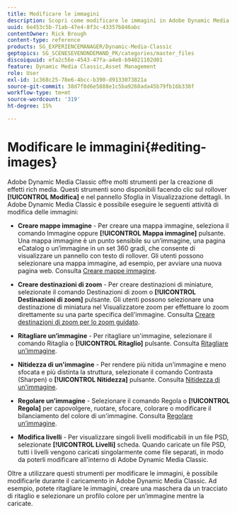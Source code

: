 ```yaml
---
title: Modificare le immagini
description: Scopri come modificare le immagini in Adobe Dynamic Media Classic.
uuid: 6e453c5b-71ab-47e4-8f3c-43357b846abc
contentOwner: Rick Brough
content-type: reference
products: SG_EXPERIENCEMANAGER/Dynamic-Media-Classic
geptopics: SG_SCENESEVENONDEMAND_PK/categories/master_files
discoiquuid: efa2c56e-4543-47fa-a4e8-b94021102d01
feature: Dynamic Media Classic,Asset Management
role: User
exl-id: 1c368c25-78e6-4bcc-b390-d9133073821a
source-git-commit: 38d7f8d6e5888e1c5ba9260ada45b79fb16b338f
workflow-type: tm+mt
source-wordcount: '319'
ht-degree: 15%

---
```


# Modificare le immagini{#editing-images}

Adobe Dynamic Media Classic offre molti strumenti per la creazione di effetti rich media. Questi strumenti sono disponibili facendo clic sul rollover **[!UICONTROL Modifica]** e nel pannello Sfoglia in Visualizzazione dettagli. In Adobe Dynamic Media Classic è possibile eseguire le seguenti attività di modifica delle immagini:

* **Creare mappe immagine** - Per creare una mappa immagine, seleziona il comando Immagine oppure **[!UICONTROL Mappa immagine]** pulsante. Una mappa immagine è un punto sensibile su un’immagine, una pagina eCatalog o un’immagine in un set 360 gradi, che consente di visualizzare un pannello con testo di rollover. Gli utenti possono selezionare una mappa immagine, ad esempio, per avviare una nuova pagina web. Consulta [Creare mappe immagine](/help/using/creating-image-maps.md).

* **Creare destinazioni di zoom** - Per creare destinazioni di miniature, selezionate il comando Destinazioni di zoom o **[!UICONTROL Destinazioni di zoom]** pulsante. Gli utenti possono selezionare una destinazione di miniatura nel Visualizzatore zoom per effettuare lo zoom direttamente su una parte specifica dell&#39;immagine. Consulta [Creare destinazioni di zoom per lo zoom guidato](/help/using/creating-zoom-targets-guided-zoom.md).

* **Ritagliare un’immagine** - Per ritagliare un&#39;immagine, selezionare il comando Ritaglia o **[!UICONTROL Ritaglio]** pulsante. Consulta [Ritagliare un’immagine](/help/using/cropping-image.md).

* **Nitidezza di un&#39;immagine** - Per rendere più nitida un&#39;immagine e meno sfocata e più distinta la struttura, selezionate il comando Contrasta (Sharpen) o **[!UICONTROL Nitidezza]** pulsante. Consulta [Nitidezza di un&#39;immagine](/help/using/sharpening-image.md).

* **Regolare un’immagine** - Selezionare il comando Regola o **[!UICONTROL Regola]** per capovolgere, ruotare, sfocare, colorare o modificare il bilanciamento del colore di un&#39;immagine. Consulta [Regolare un’immagine](/help/using/adjusting-image.md).

* **Modifica livelli** - Per visualizzare singoli livelli modificabili in un file PSD, selezionate **[!UICONTROL Livelli]** scheda. Quando caricate un file PSD, tutti i livelli vengono caricati singolarmente come file separati, in modo da poterli modificare all&#39;interno di Adobe Dynamic Media Classic.

Oltre a utilizzare questi strumenti per modificare le immagini, è possibile modificarle durante il caricamento in Adobe Dynamic Media Classic. Ad esempio, potete ritagliare le immagini, creare una maschera da un tracciato di ritaglio e selezionare un profilo colore per un’immagine mentre la caricate.

